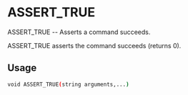 # ASSERT_TRUE
ASSERT_TRUE -- Asserts a command succeeds.

ASSERT_TRUE asserts the command succeeds (returns 0).

## Usage
```sh
void ASSERT_TRUE(string arguments,...)
```
